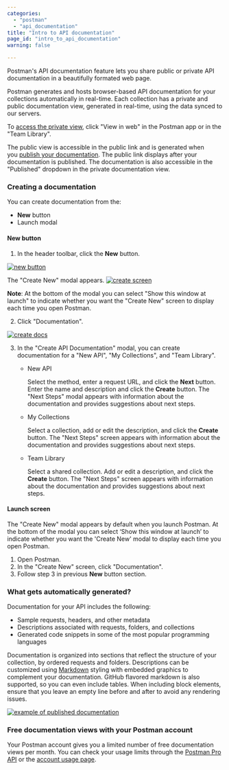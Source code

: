```yaml
---
categories:
  - "postman"
  - "api_documentation"
title: "Intro to API documentation"
page_id: "intro_to_api_documentation"
warning: false

---
```


Postman's API documentation feature lets you share public or private API documentation in a beautifully formated web page. 

Postman generates and hosts browser-based API documentation for your collections automatically in real-time. Each collection has a private and public documentation view, generated in real-time, using the data synced to our servers. 

To [access the private view](/docs/postman/api_documentation/viewing_documentation), click "View in web" in the Postman app or in the "Team Library". 

The public view is accessible in the public link and is generated when you [publish your documentation](/docs/postman/api_documentation/publishing_public_docs). The public link displays 
after your documentation is published. The documentation is also accessible in the "Published" dropdown in the private documentation view.

### Creating a documentation

You can create documentation from the:
* **New** button 
* Launch modal


#### New button

1.  In the header toolbar, click the **New** button.

[![new button](https://s3.amazonaws.com/postman-static-getpostman-com/postman-docs/HeaderToolBar.png)](https://s3.amazonaws.com/postman-static-getpostman-com/postman-docs/HeaderToolBar.png)

The "Create New" modal appears.
[![create screen](https://s3.amazonaws.com/postman-static-getpostman-com/postman-docs/create_new_screen.png)](https://s3.amazonaws.com/postman-static-getpostman-com/postman-docs/create_new_screen.png)

**Note**: At the bottom of the modal you can select "Show this window at launch" to indicate whether you want the "Create New" screen to display each time you open Postman.

2. Click "Documentation".

[![create docs](https://s3.amazonaws.com/postman-static-getpostman-com/postman-docs/create_doc.png)](https://s3.amazonaws.com/postman-static-getpostman-com/postman-docs/create_doc.png)


3. In the "Create API Documentation" modal, you can create documentation for a "New API", "My Collections", and "Team Library". 
   * New API
     
     Select the method, enter a request URL, and click the **Next** button.
     Enter the name and description and click the **Create** button.
     The "Next Steps" modal appears with information about the documentation and provides suggestions about next steps.
   * My Collections
   
     Select a collection, add or edit the description, and click the **Create** button. 
     The "Next Steps" screen appears with information about the documentation and provides suggestions about next steps.
     
   * Team Library
   
     Select a shared collection.
     Add or edit a description, and click the **Create** button.
     The "Next Steps" screen appears with information about the documentation and provides suggestions about next steps.
     
#### Launch screen

The "Create New" modal appears by default when you launch Postman. At the bottom of the modal you can select ‘Show this window at launch’ to indicate whether you want the 'Create New' modal to display each time you open Postman.

1. Open Postman.
2. In the "Create New" screen, click "Documentation".
3. Follow step 3 in previous **New** button section. 
   

### What gets automatically generated?

Documentation for your API includes the following:

   *   Sample requests, headers, and other metadata
   *   Descriptions associated with requests, folders, and collections
   *   Generated code snippets in some of the most popular programming languages

Documentation is organized into sections that reflect the structure of your collection, by ordered requests and folders. Descriptions can be customized using [Markdown](/docs/postman/api_documentation/how_to_document_using_markdown) styling with embedded graphics to complement your documentation. GitHub flavored markdown is also supported, so you can even include tables. When including block elements, ensure that you leave an empty line before and after to avoid any rendering issues.

[![example of published documentation](https://s3.amazonaws.com/postman-static-getpostman-com/postman-docs/59167235.png)](https://s3.amazonaws.com/postman-static-getpostman-com/postman-docs/59167235.png)

### Free documentation views with your Postman account

Your Postman account gives you a limited number of free documentation views per month. You can check your usage limits through the [Postman Pro API](https://docs.api.getpostman.com) or the [account usage page](https://go.pstmn.io/postman-account-limits).
